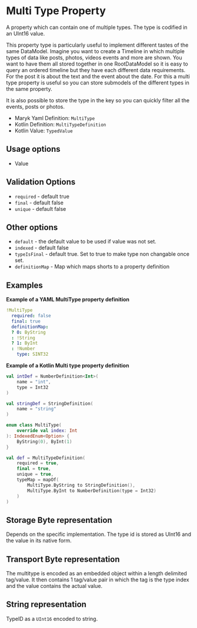 # Multi Type Property
A property which can contain one of multiple types. The type is codified in an UInt16 value.

This property type is particularly useful to implement different tastes of the same DataModel. 
Imagine you want to create a Timeline in which multiple types of data like posts, photos, videos
events and more are shown. You want to have them all stored together in one RootDataModel so it 
is easy to query an ordered timeline but they have each different data requirements. For the post
it is about the text and the event about the date. For this a multi type property is useful so you
can store submodels of the different types in the same property.

It is also possible to store the type in the key so you can quickly filter all the events, posts
or photos. 

- Maryk Yaml Definition: `MultiType`
- Kotlin Definition: `MultiTypeDefinition`
- Kotlin Value: `TypedValue`

## Usage options
- Value

## Validation Options
- `required` - default true
- `final` - default false
- `unique` - default false

## Other options
- `default` - the default value to be used if value was not set.
- `indexed` - default false
- `typeIsFinal` - default true. Set to true to make type non changable once set.
- `definitionMap` - Map which maps shorts to a property definition

## Examples

**Example of a YAML MultiType property definition**
```yaml
!MultiType
  required: false
  final: true
  definitionMap:
  ? 0: ByString
  : !String
  ? 1: ByInt
  : !Number
    type: SINT32
```

**Example of a Kotlin Multi type property definition**
```kotlin
val intDef = NumberDefinition<Int>(
    name = "int",
    type = Int32
)

val stringDef = StringDefinition(
    name = "string"
)

enum class MultiType(
    override val index: Int
): IndexedEnum<Option> {
    ByString(0), ByInt(1)
}

val def = MultiTypeDefinition(
    required = true,
    final = true,
    unique = true,
    typeMap = mapOf(
        MultiType.ByString to StringDefinition(),
        MultiType.ByInt to NumberDefinition(type = Int32)
    )
)
```

## Storage Byte representation
Depends on the specific implementation. The type id is stored as UInt16 and the value in its
native form.

## Transport Byte representation
The multitype is encoded as an embedded object within a length delimited tag/value. It then 
contains 1 tag/value pair in which the tag is the type index and the value contains the actual value. 

## String representation
TypeID as a `UInt16` encoded to string.

